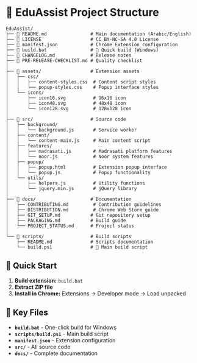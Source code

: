 # 📁 EduAssist Project Structure

```
EduAssist/
├── 📄 README.md                # Main documentation (Arabic/English)
├── 📄 LICENSE                  # CC BY-NC-SA 4.0 License
├── 📄 manifest.json            # Chrome Extension configuration
├── 📄 build.bat                # 🚀 Quick build (Windows)
├── 📄 CHANGELOG.md             # Release notes
├── 📄 PRE-RELEASE-CHECKLIST.md # Quality checklist
│
├── 📁 assets/                  # Extension assets
│   ├── css/
│   │   ├── content-styles.css  # Content script styles
│   │   └── popup-styles.css    # Popup interface styles
│   └── icons/
│       ├── icon16.svg          # 16x16 icon
│       ├── icon48.svg          # 48x48 icon
│       └── icon128.svg         # 128x128 icon
│
├── 📁 src/                     # Source code
│   ├── background/
│   │   └── background.js       # Service worker
│   ├── content/
│   │   └── content-main.js     # Main content script
│   ├── features/
│   │   ├── madrasati.js        # Madrasati platform features
│   │   └── noor.js             # Noor system features
│   ├── popup/
│   │   ├── popup.html          # Extension popup interface
│   │   └── popup.js            # Popup functionality
│   └── utils/
│       ├── helpers.js          # Utility functions
│       └── jquery.min.js       # jQuery library
│
├── 📁 docs/                    # Documentation
│   ├── CONTRIBUTING.md         # Contribution guidelines
│   ├── DISTRIBUTION.md         # Chrome Web Store guide
│   ├── GIT_SETUP.md           # Git repository setup
│   ├── PACKAGING.md           # Build guide
│   └── PROJECT_STATUS.md      # Project status
│
└── 📁 scripts/                 # Build scripts
    ├── README.md              # Scripts documentation
    └── build.ps1              # 🔧 Main build script
```

## 🚀 Quick Start

1. **Build extension:** `build.bat`
2. **Extract ZIP file**
3. **Install in Chrome:** Extensions → Developer mode → Load unpacked

## 🎯 Key Files

- **`build.bat`** - One-click build for Windows
- **`scripts/build.ps1`** - Main build script
- **`manifest.json`** - Extension configuration
- **`src/`** - All source code
- **`docs/`** - Complete documentation